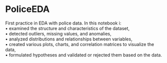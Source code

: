 # PoliceEDA
First practice in EDA with police data. In this notebook i:  
• examined the structure and characteristics of the dataset,  
• detected outliers, missing values, and anomalies,  
• analyzed distributions and relationships between variables,  
• created various plots, charts, and correlation matrices to visualize the data,  
•  formulated hypotheses and validated or rejected them based on the data.
